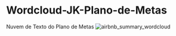 # Wordcloud-JK-Plano-de-Metas
Nuvem de Texto do Plano de Metas 
![airbnb_summary_wordcloud](https://user-images.githubusercontent.com/94941961/176558507-daaf0670-f60a-4769-9868-aac107a039e4.png)
